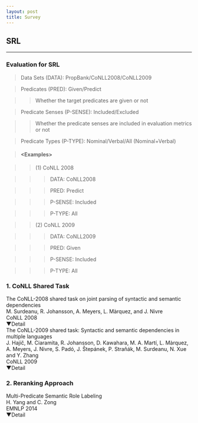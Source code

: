```yaml
---
layout: post
title: Survey
---
```

## SRL
---

### Evaluation for SRL

> Data Sets (DATA): PropBank/CoNLL2008/CoNLL2009

> Predicates (PRED): Given/Predict

>> Whether the target predicates are given or not

> Predicate Senses (P-SENSE): Included/Excluded

>> Whether the predicate senses are included in evaluation metrics or not

> Predicate Types (P-TYPE): Nominal/Verbal/All (Nominal+Verbal)

> #### \<Examples\>

>> (1) CoNLL 2008

>>> DATA: CoNLL2008

>>> PRED: Predict

>>> P-SENSE: Included

>>> P-TYPE: All

>> (2) CoNLL 2009

>>> DATA: CoNLL2009

>>> PRED: Given

>>> P-SENSE: Included

>>> P-TYPE: All


### 1. CoNLL Shared Task

<div class="paper">
<div class="title">
<a href="https://scholar.google.co.jp/scholar?q=The+CoNLL-2008+shared+task+on+joint+parsing+of+syntactic+and+semantic+dependencies&btnG=&hl=ja&as_sdt=0%2C5&sciodt=0%2C5&cites=2695068698363708885&scipsc=" style="text-decoration: none;">
The CoNLL-2008 shared task on joint parsing of syntactic and semantic dependencies
</a>
</div>
<div class="author">M. Surdeanu, R. Johansson, A. Meyers, L. Màrquez, and J. Nivre</div>
<div class="publication">CoNLL 2008</div>
<div class="description">
<a href="javascript:void(0)" id="category_1" onclick="show('1');" style="text-decoration:none;">▼Detail</a>
<div id="layer_1" style="display: none; position:relative; margin-left:15pt;" class="close">
<div class="d">
Task: Dependency-Based SRL<br>
Evaluation: DATA/CoNLL2008, PRED/Predict, P-SENSE/Included, P-TYPE/All
</div>
</div>
</div>
</div>


<div class="paper">
<div class="title">
<a href="https://scholar.google.co.jp/scholar?q=The+CoNLL-2009+shared+task%3A+Syntactic+and+semantic+dependencies+in+multiple+languages&btnG=&hl=ja&as_sdt=0%2C5" style="text-decoration: none;">
The CoNLL-2009 shared task: Syntactic and semantic dependencies in multiple languages
</a>
</div>
<div class="author">J. Hajič, M. Ciaramita, R. Johansson, D. Kawahara, M. A. Martí, L. Màrquez, A. Meyers, J. Nivre, S. Padó, J. Štepánek, P. Straňák, M. Surdeanu, N. Xue and Y. Zhang</div>
<div class="publication">CoNLL 2009</div>
<div class="description">
<a href="javascript:void(0)" id="category_2" onclick="show('2');" style="text-decoration:none;">▼Detail</a>
<div id="layer_2" style="display: none; position:relative; margin-left:15pt;" class="close">
<div class="d">
Task: Dependency-Based SRL<br>
Evaluation: DATA/CoNLL2009, PRED/Given, P-SENSE/Included, P-TYPE/All
</div>
</div>
</div>
</div>


### 2. Reranking Approach

<div class="paper">
<div class="title">
<a href="https://scholar.google.co.jp/scholar?q=Multi-Predicate+Semantic+Role+Labeling&btnG=&hl=ja&as_sdt=0%2C5" style="text-decoration: none;">
Multi-Predicate Semantic Role Labeling
</a>
</div>
<div class="author">H. Yang and C. Zong</div>
<div class="publication">EMNLP 2014</div>
<div class="description">
<a href="javascript:void(0)" id="category_3" onclick="show('3');" style="text-decoration:none;">▼Detail</a>
<div id="layer_3" style="display: none; position:relative; margin-left:15pt;" class="close">
<div class="d">
Task: Constituent-Based SRL<br>
Originality: Modeling interrelations between multiple predicates<br>
Method: Maximum entropy with new features for AI, and reranking with new features for AC<br>
Evalution: DATA/PropBank, PRED/Given, P-SENSE/Excluded, P-TYPE/All<br>
Result: 77.00 (F1)
</div>
</div>
</div>
</div>
